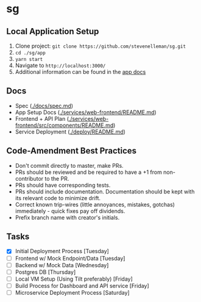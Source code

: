 # sg

## Local Application Setup 
1. Clone project: `git clone https://github.com/stevenelleman/sg.git`
2. `cd ./sg/app`
3. `yarn start`
4. Navigate to `http://localhost:3000/`
5. Additional information can be found in the [app docs](./services/web-frontend/README.md)

## Docs
- Spec ([./docs/spec.md](./docs/spec.md))
- App Setup Docs ([./services/web-frontend/README.md](./services/web-frontend/README.md))
- Frontend + API Plan ([./services/web-frontend/src/components/README.md](./services/web-frontend/src/components/README.md))
- Service Deployment ([./deploy/README.md](./deploy/README.md))

## Code-Amendment Best Practices 
- Don't commit directly to master, make PRs. 
- PRs should be reviewed and be required to have a +1 from non-contributor to the PR.
- PRs should have corresponding tests. 
- PRs should include documentation. Documentation should be kept with its relevant code to minimize drift.
- Correct known trip-wires (little annoyances, mistakes, gotchas) immediately - quick fixes pay off dividends.
- Prefix branch name with creator's initials.

## Tasks 
- [x] Initial Deployment Process [Tuesday]
- [ ] Frontend w/ Mock Endpoint/Data [Tuesday]
- [ ] Backend w/ Mock Data [Wednesday]
- [ ] Postgres DB [Thursday]
- [ ] Local VM Setup (Using Tilt preferably) [Friday]
- [ ] Build Process for Dashboard and API service [Friday]
- [ ] Microservice Deployment Process [Saturday]